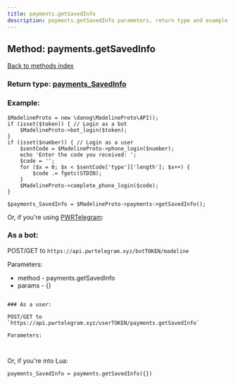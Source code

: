```yaml
---
title: payments.getSavedInfo
description: payments.getSavedInfo parameters, return type and example
---
```

## Method: payments.getSavedInfo  
[Back to methods index](index.md)




### Return type: [payments\_SavedInfo](../types/payments_SavedInfo.md)

### Example:


```
$MadelineProto = new \danog\MadelineProto\API();
if (isset($token)) { // Login as a bot
    $MadelineProto->bot_login($token);
}
if (isset($number)) { // Login as a user
    $sentCode = $MadelineProto->phone_login($number);
    echo 'Enter the code you received: ';
    $code = '';
    for ($x = 0; $x < $sentCode['type']['length']; $x++) {
        $code .= fgetc(STDIN);
    }
    $MadelineProto->complete_phone_login($code);
}

$payments_SavedInfo = $MadelineProto->payments->getSavedInfo();
```

Or, if you're using [PWRTelegram](https://pwrtelegram.xyz):

### As a bot:

POST/GET to `https://api.pwrtelegram.xyz/botTOKEN/madeline`

Parameters:

* method - payments.getSavedInfo
* params - {}

```

### As a user:

POST/GET to `https://api.pwrtelegram.xyz/userTOKEN/payments.getSavedInfo`

Parameters:



```

Or, if you're into Lua:

```
payments_SavedInfo = payments.getSavedInfo({})
```

